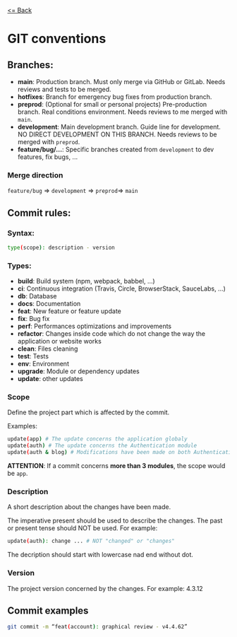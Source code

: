 [<= Back](readme.md)

# GIT conventions

## Branches:
* **main**: Production branch. Must only merge via GitHub or GitLab. Needs reviews and tests to be merged.
* **hotfixes**: Branch for emergency bug fixes from production branch.
* **preprod**: (Optional for small or personal projects) Pre-production branch. Real conditions environment. Needs reviews to me merged with `main`.
* **development**: Main development branch. Guide line for development. NO DIRECT DEVELOPMENT ON THIS BRANCH. Needs reviews to be merged with `preprod`.
* **feature/bug/…**: Specific branches created from `development` to dev features, fix bugs, ...

### Merge direction
`feature/bug` => `development` => `preprod`=> `main`

## Commit rules:

### Syntax:
```bash
type(scope): description - version
```
### Types: 
* **build**: Build system (npm, webpack, babbel, …)
* **ci**: Continuous integration (Travis, Circle, BrowserStack, SauceLabs, ...)
* **db**: Database
* **docs**: Documentation
* **feat**: New feature or feature update
* **fix**: Bug fix
* **perf**: Performances optimizations and improvements
* **refactor**: Changes inside code which do not change the way the application or website works
* **clean**: Files cleaning
* **test**: Tests
* **env**: Environment
* **upgrade**: Module or dependency updates
* **update**: other updates

### Scope

Define the project part which is affected by the commit.

Examples:
```bash
update(app) # The update concerns the application globaly
update(auth) # The update concerns the Authentication module
update(auth & blog) # Modifications have been made on both Authentication and Blog modules
```
**ATTENTION**: If a commit concerns **more than 3 modules**, the scope would be `app`.

### Description

A short description about the changes have been made.

The imperative present should be used to describe the changes. The past or present tense should NOT be used. For example:
```bash
update(auth): change ... # NOT "changed" or "changes"
```
The decription should start with lowercase nad end without dot.

### Version

The project version concerned by the changes. For example: 4.3.12

## Commit examples

```bash
git commit -m “feat(account): graphical review - v4.4.62”
```
